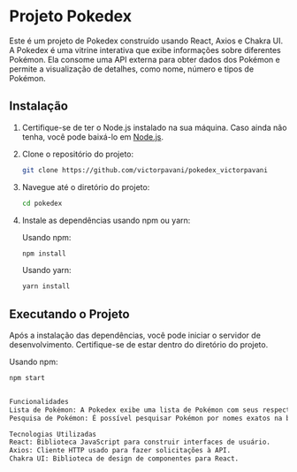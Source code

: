 # Projeto Pokedex

Este é um projeto de Pokedex construído usando React, Axios e Chakra UI. A Pokedex é uma vitrine interativa que exibe informações sobre diferentes Pokémon. Ela consome uma API externa para obter dados dos Pokémon e permite a visualização de detalhes, como nome, número e tipos de Pokémon.

## Instalação

1. Certifique-se de ter o Node.js instalado na sua máquina. Caso ainda não tenha, você pode baixá-lo em [Node.js](https://nodejs.org/).

2. Clone o repositório do projeto:

    ```bash
    git clone https://github.com/victorpavani/pokedex_victorpavani
    ```

3. Navegue até o diretório do projeto:

    ```bash
    cd pokedex
    ```

4. Instale as dependências usando npm ou yarn:

    Usando npm:

    ```bash
    npm install
    ```

    Usando yarn:

    ```bash
    yarn install
    ```

## Executando o Projeto

Após a instalação das dependências, você pode iniciar o servidor de desenvolvimento. Certifique-se de estar dentro do diretório do projeto.

Usando npm:

```bash
npm start


Funcionalidades
Lista de Pokémon: A Pokedex exibe uma lista de Pokémon com seus respectivos números e tipos.
Pesquisa de Pokémon: É possível pesquisar Pokémon por nomes exatos na barra de pesquisa.

Tecnologias Utilizadas
React: Biblioteca JavaScript para construir interfaces de usuário.
Axios: Cliente HTTP usado para fazer solicitações à API.
Chakra UI: Biblioteca de design de componentes para React.